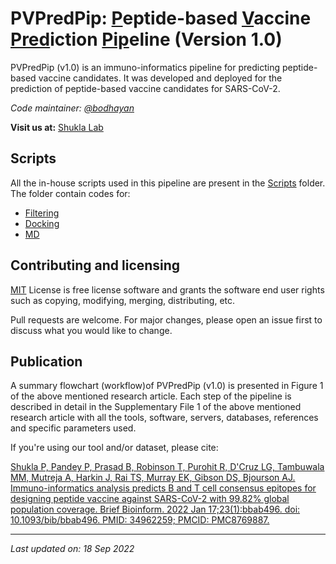 # PVPredPip: <ins>P</ins>eptide-based <ins>V</ins>accine <ins>Pred</ins>iction <ins>Pip</ins>eline (Version 1.0)

PVPredPip (v1.0) is an immuno-informatics pipeline for predicting peptide-based vaccine candidates. It was developed and deployed for the prediction of peptide-based vaccine candidates for SARS-CoV-2.

*Code maintainer: [@bodhayan](https://github.com/bodhayan)*

**Visit us at:** [Shukla Lab](https://shuklalab.github.io/)

## Scripts

All the in-house scripts used in this pipeline are present in the [Scripts](https://github.com/ShuklaLab/PVPredPip/tree/main/Scripts) folder. The folder contain codes for:
- [Filtering](https://github.com/ShuklaLab/PVPredPip/tree/main/Scripts/Filtering)
- [Docking](https://github.com/ShuklaLab/PVPredPip/tree/main/Scripts/Docking)
- [MD](https://github.com/ShuklaLab/PVPredPip/tree/main/Scripts/MD)

## Contributing and licensing
[MIT](https://choosealicense.com/licenses/mit/) License is free license software and grants the software end user rights such as copying, modifying, merging, distributing, etc.

Pull requests are welcome. For major changes, please open an issue first to discuss what you would like to change.

## Publication

A summary flowchart (workflow)of PVPredPip (v1.0) is presented in Figure 1 of the above mentioned research article. Each step of the pipeline is described in detail in the Supplementary File 1 of the above mentioned research article with all the tools, software, servers, databases, references and specific parameters used.

If you're using our tool and/or dataset, please cite:

[Shukla P, Pandey P, Prasad B, Robinson T, Purohit R, D'Cruz LG, Tambuwala MM, Mutreja A, Harkin J, Rai TS, Murray EK, Gibson DS, Bjourson AJ. Immuno-informatics analysis predicts B and T cell consensus epitopes for designing peptide vaccine against SARS-CoV-2 with 99.82% global population coverage. Brief Bioinform. 2022 Jan 17;23(1):bbab496. doi: 10.1093/bib/bbab496. PMID: 34962259; PMCID: PMC8769887.](https://doi.org/10.1093/bib/bbab496)
***
*Last updated on: 18 Sep 2022*
